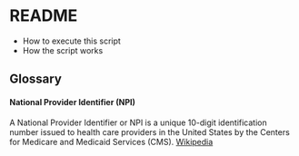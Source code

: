# README

* How to execute this script
* How the script works


## Glossary

#### National Provider Identifier (NPI)

A National Provider Identifier or NPI is a unique 10-digit identification number issued to health care providers in the United States by the Centers for Medicare and Medicaid Services (CMS). [Wikipedia](https://en.wikipedia.org/wiki/National_Provider_Identifier)

